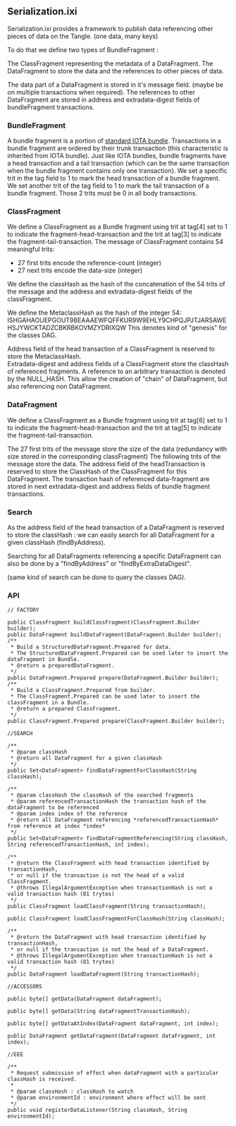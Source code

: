 ## Serialization.ixi

Serialization.ixi provides a framework to publish data referencing other pieces of data on the Tangle. (one data, many keys)

To do that we define two types of BundleFragment :

The ClassFragment representing the metadata of a DataFragment. The DataFragment to store the data and the references 
to other pieces of data.

The data part of a DataFragment is stored in it's message field. (maybe be on multiple transactions when required).
The references to other DataFragment are stored in address and extradata-digest fields of bundleFragment transactions.

### BundleFragment

A bundle fragment is a portion of [standard IOTA bundle](https://docs.iota.org/docs/getting-started/0.1/introduction/what-is-a-bundle). 
Transactions in a bundle fragment are ordered by their trunk transaction (this characteristic is inherited from IOTA bundle). 
Just like IOTA bundles, bundle fragments have a head transaction and a tail transaction (which can be the same transaction 
when the bundle fragment contains only one transaction). 
We set a specific trit in the tag field to 1 to mark the head transaction of a bundle fragment. 
We set another trit of the tag field to 1 to mark the tail transaction of a bundle fragment. 
Those 2 trits must be 0 in all body transactions.

### ClassFragment

We define a ClassFragment as a Bundle fragment using trit at tag[4] set to 1 to indicate the fragment-head-transaction 
and the trit at tag[3] to indicate the fragment-tail-transaction.
The message of ClassFragment contains 54 meaningful trits:
 - 27 first trits encode the reference-count (integer)
 - 27 next trits encode the data-size (integer)

We define the classHash as the hash of the concatenation of the 54 trits of the message and the address and 
extradata-digest fields of the classFragment.

We define the MetaclassHash as the hash of the integer 54: ISHGAHAOUEPGOUT9BEAAAEWFQFFKUR9W9EHLY9CHPQJPJTJARSAWEHSJYWCKTADZCBKRBKOVMZYDRIXQW
This denotes kind of "genesis" for the classes DAG.

Address field of the head transaction of a ClassFragment is reserved to store the MetaclassHash.  
Extradata-digest and address fields of a ClassFragment store the classHash of referenced fragments.
A reference to an arbitrary transaction is denoted by the NULL_HASH. This allow the creation of "chain" of DataFragment, but also referencing non DataFragment.

### DataFragment

We define a ClassFragment as a Bundle fragment using trit at tag[6] set to 1 to indicate the fragment-head-transaction 
and the trit at tag[5] to indicate the fragment-tail-transaction.

The 27 first trits of the message store the size of the data (redundancy with size stored in the corresponding classFragment)
The following trits of the message store the data.
The address field of the headTransaction is reserved to store the ClassHash of the ClassFragment for this DataFragment.
The transaction hash of referenced data-fragment are stored in next extradata-digest and address fields of bundle fragment transactions.

### Search

As the address field of the head transaction of a DataFragment is reserved to store the classHash : 
we can easily search for all DataFragment for a given classHash (findByAddress).

Searching for all DataFragments referencing a specific DataFragment can also be done by a "findByAddress" or "findByExtraDataDigest".

(same kind of search can be done to query the classes DAG).

### API

    // FACTORY
 
    public ClassFragment buildClassFragment(ClassFragment.Builder builder);
    public DataFragment buildDataFragment(DataFragment.Builder builder);
    /**
     * Build a StructuredDataFragment.Prepared for data.
     * The StructuredDataFragment.Prepared can be used later to insert the dataFragment in Bundle.
     * @return a preparedDataFragment.
     */
    public DataFragment.Prepared prepare(DataFragment.Builder builder);
    /**
     * Build a ClassFragment.Prepared from builder.
     * The ClassFragment.Prepared can be used later to insert the classFragment in a Bundle.
     * @return a prepared ClassFragment.
     */
    public ClassFragment.Prepared prepare(ClassFragment.Builder builder);
    
    //SEARCH
    
    /**
     * @param classHash
     * @return all DataFragment for a given classHash
     */
    public Set<DataFragment> findDataFragmentForClassHash(String classHash);
    
    /**
     * @param classHash the classHash of the searched fragments
     * @param referencedTransactionHash the transaction hash of the dataFragment to be referenced
     * @param index index of the reference
     * @return all DataFragment referencing *referencedTransactionHash* from reference at index *index*
     */
    public Set<DataFragment> findDataFragmentReferencing(String classHash, String referencedTransactionHash, int index);

    /**
     * @return the ClassFragment with head transaction identified by transactionHash,
     * or null if the transaction is not the head of a valid ClassFragment.
     * @throws IllegalArgumentException when transactionHash is not a valid transaction hash (81 trytes)
     */
    public ClassFragment loadClassFragment(String transactionHash);

    public ClassFragment loadClassFragmentForClassHash(String classHash);
    
    /**
     * @return the DataFragment with head transaction identified by transactionHash,
     * or null if the transaction is not the head of a DataFragment.
     * @throws IllegalArgumentException when transactionHash is not a valid transaction hash (81 trytes)
     */
    public DataFragment loadDataFragment(String transactionHash);

    //ACCESSORS
    
    public byte[] getData(DataFragment dataFragment);

    public byte[] getData(String dataFragmentTransactionHash);

    public byte[] getDataAtIndex(DataFragment dataFragment, int index);
        
    public DataFragment getDataFragment(DataFragment dataFragment, int index);
    
    //EEE
    
    /**
     * Request submission of effect when dataFragment with a particular classHash is received.
     *
     * @param classHash : classHash to watch
     * @param environmentId : environment where effect will be sent
     */
    public void registerDataListener(String classHash, String environmentId);